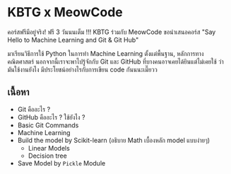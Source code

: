 # KBTG x MeowCode

คอร์สฟรีมีอยู่จริง!  ฟรี 3 วันนนเต็ม !!! 
KBTG ร่วมกับ MeowCode ขอนำเสนอคอร์ส "Say Hello to Machine Learning and Git & Git Hub" 

มาเรียนวิธีการใช้ Python ในการทำ Machine Learning ตั้งแต่พื้นฐาน, หลักการทางคณิตศาสตร์ นอกจากนี้เราจะพาไปรู้จักกับ Git และ GitHub ที่บางคนอาจเคยได้ยินแต่ไม่เคยใช้ ว่ามันใช้งานยังไง มีประโยชน์อย่างไรกับการเขียน code กันนนะเมี๊ยวว


## เนื้อหา
- Git คืออะไร ?
- GitHub คืออะไร ? ใช้ยังไง ?
- Basic Git Commands
- Machine Learning
- Build the model by Scikit-learn (อธิบาย Math เบื้องหลัก model แบบง่ายๆ)
  - Linear Models
  - Decision tree
- Save Model by `Pickle` Module
